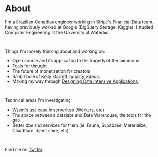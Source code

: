 # About

I'm a Brazilian-Canadian engineer working in Stripe's Financial Data team, having previously worked at Google (BigQuery Storage, Kaggle). I studied Computer Engineering at the University of Waterloo.

<br/>

Things I'm loosely thinking about and working on:

- Open source and its application to the tragedy of the commons
- Tools for thought
- The future of monetization for creators
- Rabbit hole of [Kelly Starrett mobility videos](https://www.youtube.com/channel/UCnnB4zDBqZHhQ4uLTAX8eYA).
- Making my way through [Designing Data Intensive Applications](https://dataintensive.net/).

<br/>

Technical areas I'm investigating:

- Wasm's use case in serverless (Workers, etc)
- The space between a datalake and Data Warehouse, the tools for the gap
- Better dbs and services for them (ie. Fauna, Supabase, Materialize, Cloudflare object store, etc)

<br/>

Find me on [Twitter](https://twitter.com/vimota).
